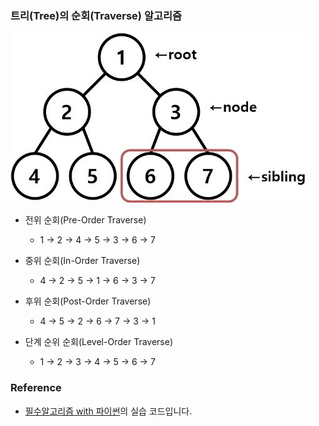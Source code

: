 ### 트리(Tree)의 순회(Traverse) 알고리즘

![](/algorithm/binary_tree.png)  

- 전위 순회(Pre-Order Traverse)  
  - 1 -> 2 -> 4 -> 5 -> 3 -> 6 -> 7  

- 중위 순회(In-Order Traverse)  
  - 4 -> 2 -> 5 -> 1 -> 6 -> 3 -> 7  

- 후위 순회(Post-Order Traverse)  
  - 4 -> 5 -> 2 -> 6 -> 7 -> 3 -> 1  

- 단계 순위 순회(Level-Order Traverse)  
  - 1 -> 2 -> 3 -> 4 -> 5 -> 6 -> 7  


### Reference

- [필수알고리즘 with 파이썬](http://www.yes24.com/Product/goods/65050088?scode=029)의 실습 코드입니다.